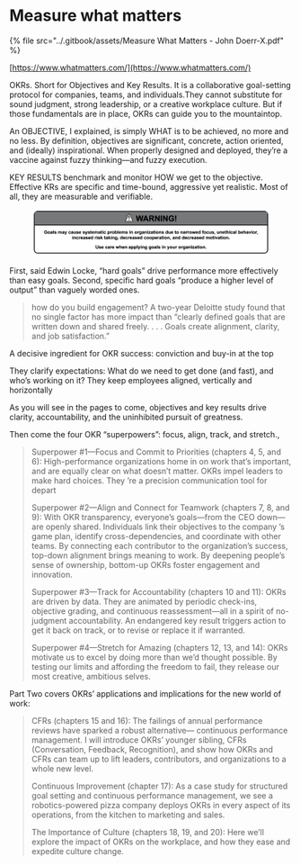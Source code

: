# Measure what matters

{% file src="../.gitbook/assets/Measure What Matters - John Doerr-X.pdf" %}

[https://www.whatmatters.com/](https://www.whatmatters.com/)

OKRs. Short for Objectives and Key Results. It is a collaborative goal-setting protocol for companies, teams, and individuals.They cannot substitute for sound judgment, strong leadership, or a creative workplace culture. But if those fundamentals are in place, OKRs can guide you to the mountaintop.

An OBJECTIVE, I explained, is simply WHAT is to be achieved, no more and no less. By definition, objectives are significant, concrete, action oriented, and (ideally) inspirational. When properly designed and deployed, they’re a vaccine against fuzzy thinking—and fuzzy execution.

KEY RESULTS benchmark and monitor HOW we get to the objective. Effective KRs are specific and time-bound, aggressive yet realistic. Most of all, they are measurable and verifiable.

<figure><img src="../.gitbook/assets/Screenshot 2025-01-28 at 15.08.03.png" alt=""><figcaption></figcaption></figure>

First, said Edwin Locke, “hard goals” drive performance more effectively than easy goals. Second, specific hard goals “produce a higher level of output” than vaguely worded ones.

> how do you build engagement? A two-year Deloitte study found that no single factor has more impact than “clearly defined goals that are written down and shared freely. . . . Goals create alignment, clarity, and job satisfaction.”

A decisive ingredient for OKR success: conviction and buy-in at the top

They clarify expectations: What do we need to get done (and fast), and who’s working on it? They keep employees aligned, vertically and horizontally

As you will see in the pages to come, objectives and key results drive clarity, accountability, and the uninhibited pursuit of greatness.

Then come the four OKR “superpowers”: focus, align, track, and stretch.,

> Superpower #1—Focus and Commit to Priorities (chapters 4, 5, and 6): High-performance organizations home in on work that’s important, and are equally clear on what doesn’t matter. OKRs impel leaders to make hard choices. They ’re a precision communication tool for depart
>
> Superpower #2—Align and Connect for Teamwork (chapters 7, 8, and 9): With OKR transparency, everyone’s goals—from the CEO down—are openly shared. Individuals link their objectives to the company ’s game plan, identify cross-dependencies, and coordinate with other teams. By connecting each contributor to the organization’s success, top-down alignment brings meaning to work. By deepening people’s sense of ownership, bottom-up OKRs foster engagement and innovation.
>
> Superpower #3—Track for Accountability (chapters 10 and 11): OKRs are driven by data. They are animated by periodic check-ins, objective grading, and continuous reassessment—all in a spirit of no-judgment accountability. An endangered key result triggers action to get it back on track, or to revise or replace it if warranted.
>
> Superpower #4—Stretch for Amazing (chapters 12, 13, and 14): OKRs motivate us to excel by doing more than we’d thought possible. By testing our limits and affording the freedom to fail, they release our most creative, ambitious selves.

Part Two covers OKRs’ applications and implications for the new world of work:

> CFRs (chapters 15 and 16): The failings of annual performance reviews have sparked a robust alternative— continuous performance management. I will introduce OKRs’ younger sibling, CFRs (Conversation, Feedback, Recognition), and show how OKRs and CFRs can team up to lift leaders, contributors, and organizations to a whole new level.&#x20;
>
> Continuous Improvement (chapter 17): As a case study for structured goal setting and continuous performance management, we see a robotics-powered pizza company deploys OKRs in every aspect of its operations, from the kitchen to marketing and sales.
>
> &#x20;The Importance of Culture (chapters 18, 19, and 20): Here we’ll explore the impact of OKRs on the workplace, and how they ease and expedite culture change.



